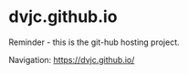 # dvjc.github.io

Reminder - this is the git-hub hosting project.

Navigation: https://dvjc.github.io/
